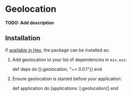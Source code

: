 # Geolocation

**TODO: Add description**

## Installation

If [available in Hex](https://hex.pm/docs/publish), the package can be installed as:

  1. Add geolocation to your list of dependencies in `mix.exs`:

        def deps do
          [{:geolocation, "~> 0.0.1"}]
        end

  2. Ensure geolocation is started before your application:

        def application do
          [applications: [:geolocation]]
        end

